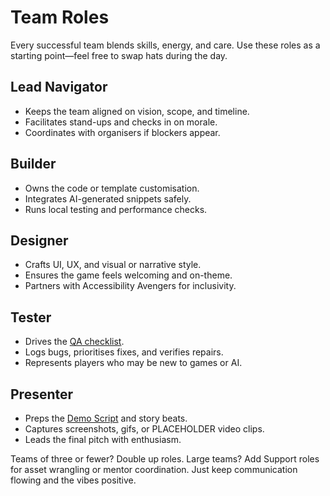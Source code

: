 # Team Roles

Every successful team blends skills, energy, and care. Use these roles as a starting point—feel free to swap hats during the day.

## Lead Navigator

- Keeps the team aligned on vision, scope, and timeline.
- Facilitates stand-ups and checks in on morale.
- Coordinates with organisers if blockers appear.

## Builder

- Owns the code or template customisation.
- Integrates AI-generated snippets safely.
- Runs local testing and performance checks.

## Designer

- Crafts UI, UX, and visual or narrative style.
- Ensures the game feels welcoming and on-theme.
- Partners with Accessibility Avengers for inclusivity.

## Tester

- Drives the [QA checklist](/ship/qa-checklist).
- Logs bugs, prioritises fixes, and verifies repairs.
- Represents players who may be new to games or AI.

## Presenter

- Preps the [Demo Script](/judging/demo-script) and story beats.
- Captures screenshots, gifs, or PLACEHOLDER video clips.
- Leads the final pitch with enthusiasm.

Teams of three or fewer? Double up roles. Large teams? Add Support roles for asset wrangling or mentor coordination. Just keep communication flowing and the vibes positive.
